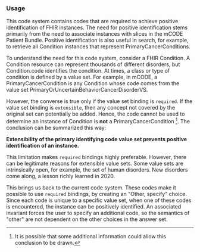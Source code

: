 ### Usage

This code system contains codes that are required to achieve positive identification of FHIR instances. The need for positive identification stems primarily from the need to associate instances with slices in the mCODE Patient Bundle. Positive identification is also useful in search, for example, to retrieve all Condition instances that represent PrimaryCancerConditions.

To understand the need for this code system, consider a FHIR Condition. A Condition resource can represent thousands of different disorders, but Condition.code identifies the condition. At times, a class or type of condition is defined by a value set. For example, in mCODE, a PrimaryCancerCondition is any Condition whose code comes from the value set PrimaryOrUncertainBehaviorCancerDisorderVS.

However, the converse is true only if the value set binding is `required`. If the value set binding is `extensible`, then any concept not covered by the original set can potentially be added. Hence, the code cannot be used to determine an instance of Condition is **not** a PrimaryCancerCondition [^2]. The conclusion can be summarized this way:

**Extensibility of the primary identifying code value set prevents positive identification of an instance.**

This limitation makes `required` bindings highly preferable. However, there can be legitimate reasons for extensible value sets. Some value sets are intrinsically open, for example, the set of human disorders. New disorders come along, a lesson richly learned in 2020.

This brings us back to the current code system. These codes make it possible to use `required` bindings, by creating an "Other, specify" choice. Since each code is unique to a specific value set, when one of these codes is encountered, the instance can be positively identified. An associated invariant forces the user to specify an additional code, so the semantics of "other" are not dependent on the other choices in the answer set.

[^1]: Another way is to look at `meta.profile`, but that is not required nor guaranteed to be accurate. FHIR treats it as a "claim".

[^2]: It is possible that some additional information could allow this conclusion to be drawn.
